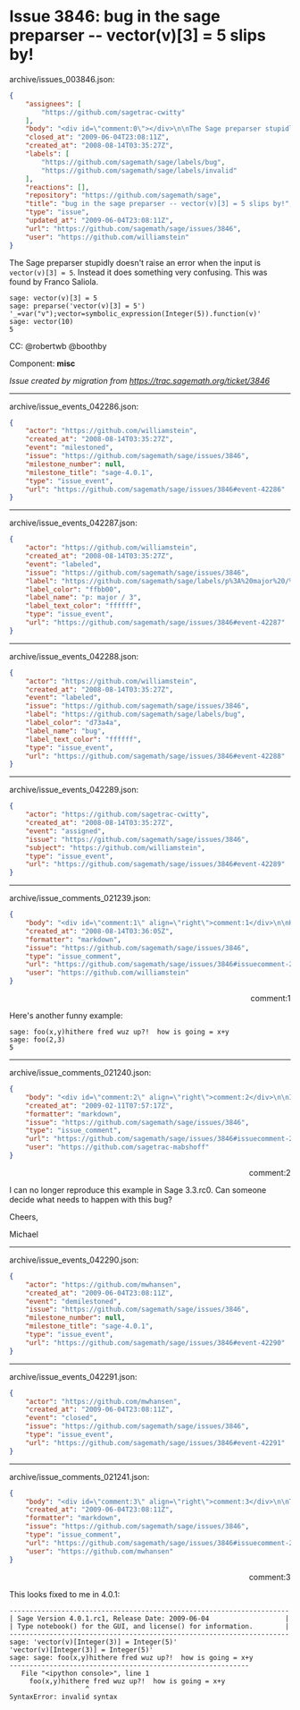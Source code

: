 # Issue 3846: bug in the sage preparser -- vector(v)[3] = 5 slips by!

archive/issues_003846.json:
```json
{
    "assignees": [
        "https://github.com/sagetrac-cwitty"
    ],
    "body": "<div id=\"comment:0\"></div>\n\nThe Sage preparser stupidly doesn't raise an error when the input is `vector(v)[3] = 5`.  Instead\nit does something very confusing.    This was found by Franco Saliola.\n\n```\nsage: vector(v)[3] = 5\nsage: preparse('vector(v)[3] = 5')\n'_=var(\"v\");vector=symbolic_expression(Integer(5)).function(v)'\nsage: vector(10)\n5\n```\n\nCC:  @robertwb @boothby\n\nComponent: **misc**\n\n_Issue created by migration from https://trac.sagemath.org/ticket/3846_\n\n",
    "closed_at": "2009-06-04T23:08:11Z",
    "created_at": "2008-08-14T03:35:27Z",
    "labels": [
        "https://github.com/sagemath/sage/labels/bug",
        "https://github.com/sagemath/sage/labels/invalid"
    ],
    "reactions": [],
    "repository": "https://github.com/sagemath/sage",
    "title": "bug in the sage preparser -- vector(v)[3] = 5 slips by!",
    "type": "issue",
    "updated_at": "2009-06-04T23:08:11Z",
    "url": "https://github.com/sagemath/sage/issues/3846",
    "user": "https://github.com/williamstein"
}
```
<div id="comment:0"></div>

The Sage preparser stupidly doesn't raise an error when the input is `vector(v)[3] = 5`.  Instead
it does something very confusing.    This was found by Franco Saliola.

```
sage: vector(v)[3] = 5
sage: preparse('vector(v)[3] = 5')
'_=var("v");vector=symbolic_expression(Integer(5)).function(v)'
sage: vector(10)
5
```

CC:  @robertwb @boothby

Component: **misc**

_Issue created by migration from https://trac.sagemath.org/ticket/3846_





---

archive/issue_events_042286.json:
```json
{
    "actor": "https://github.com/williamstein",
    "created_at": "2008-08-14T03:35:27Z",
    "event": "milestoned",
    "issue": "https://github.com/sagemath/sage/issues/3846",
    "milestone_number": null,
    "milestone_title": "sage-4.0.1",
    "type": "issue_event",
    "url": "https://github.com/sagemath/sage/issues/3846#event-42286"
}
```



---

archive/issue_events_042287.json:
```json
{
    "actor": "https://github.com/williamstein",
    "created_at": "2008-08-14T03:35:27Z",
    "event": "labeled",
    "issue": "https://github.com/sagemath/sage/issues/3846",
    "label": "https://github.com/sagemath/sage/labels/p%3A%20major%20/%203",
    "label_color": "ffbb00",
    "label_name": "p: major / 3",
    "label_text_color": "ffffff",
    "type": "issue_event",
    "url": "https://github.com/sagemath/sage/issues/3846#event-42287"
}
```



---

archive/issue_events_042288.json:
```json
{
    "actor": "https://github.com/williamstein",
    "created_at": "2008-08-14T03:35:27Z",
    "event": "labeled",
    "issue": "https://github.com/sagemath/sage/issues/3846",
    "label": "https://github.com/sagemath/sage/labels/bug",
    "label_color": "d73a4a",
    "label_name": "bug",
    "label_text_color": "ffffff",
    "type": "issue_event",
    "url": "https://github.com/sagemath/sage/issues/3846#event-42288"
}
```



---

archive/issue_events_042289.json:
```json
{
    "actor": "https://github.com/sagetrac-cwitty",
    "created_at": "2008-08-14T03:35:27Z",
    "event": "assigned",
    "issue": "https://github.com/sagemath/sage/issues/3846",
    "subject": "https://github.com/williamstein",
    "type": "issue_event",
    "url": "https://github.com/sagemath/sage/issues/3846#event-42289"
}
```



---

archive/issue_comments_021239.json:
```json
{
    "body": "<div id=\"comment:1\" align=\"right\">comment:1</div>\n\nHere's another funny example:\n\n```\nsage: foo(x,y)hithere fred wuz up?!  how is going = x+y\nsage: foo(2,3)\n5\n```",
    "created_at": "2008-08-14T03:36:05Z",
    "formatter": "markdown",
    "issue": "https://github.com/sagemath/sage/issues/3846",
    "type": "issue_comment",
    "url": "https://github.com/sagemath/sage/issues/3846#issuecomment-21239",
    "user": "https://github.com/williamstein"
}
```

<div id="comment:1" align="right">comment:1</div>

Here's another funny example:

```
sage: foo(x,y)hithere fred wuz up?!  how is going = x+y
sage: foo(2,3)
5
```



---

archive/issue_comments_021240.json:
```json
{
    "body": "<div id=\"comment:2\" align=\"right\">comment:2</div>\n\nI can no longer reproduce this example in Sage 3.3.rc0. Can someone decide what needs to happen with this bug?\n\nCheers,\n\nMichael",
    "created_at": "2009-02-11T07:57:17Z",
    "formatter": "markdown",
    "issue": "https://github.com/sagemath/sage/issues/3846",
    "type": "issue_comment",
    "url": "https://github.com/sagemath/sage/issues/3846#issuecomment-21240",
    "user": "https://github.com/sagetrac-mabshoff"
}
```

<div id="comment:2" align="right">comment:2</div>

I can no longer reproduce this example in Sage 3.3.rc0. Can someone decide what needs to happen with this bug?

Cheers,

Michael



---

archive/issue_events_042290.json:
```json
{
    "actor": "https://github.com/mwhansen",
    "created_at": "2009-06-04T23:08:11Z",
    "event": "demilestoned",
    "issue": "https://github.com/sagemath/sage/issues/3846",
    "milestone_number": null,
    "milestone_title": "sage-4.0.1",
    "type": "issue_event",
    "url": "https://github.com/sagemath/sage/issues/3846#event-42290"
}
```



---

archive/issue_events_042291.json:
```json
{
    "actor": "https://github.com/mwhansen",
    "created_at": "2009-06-04T23:08:11Z",
    "event": "closed",
    "issue": "https://github.com/sagemath/sage/issues/3846",
    "type": "issue_event",
    "url": "https://github.com/sagemath/sage/issues/3846#event-42291"
}
```



---

archive/issue_comments_021241.json:
```json
{
    "body": "<div id=\"comment:3\" align=\"right\">comment:3</div>\n\nThis looks fixed to me in 4.0.1:\n\n```\n----------------------------------------------------------------------\n| Sage Version 4.0.1.rc1, Release Date: 2009-06-04                   |\n| Type notebook() for the GUI, and license() for information.        |\n----------------------------------------------------------------------\nsage: 'vector(v)[Integer(3)] = Integer(5)'\n'vector(v)[Integer(3)] = Integer(5)'\nsage: sage: foo(x,y)hithere fred wuz up?!  how is going = x+y\n------------------------------------------------------------\n   File \"<ipython console>\", line 1\n     foo(x,y)hithere fred wuz up?!  how is going = x+y\n                   ^\nSyntaxError: invalid syntax\n\n```",
    "created_at": "2009-06-04T23:08:11Z",
    "formatter": "markdown",
    "issue": "https://github.com/sagemath/sage/issues/3846",
    "type": "issue_comment",
    "url": "https://github.com/sagemath/sage/issues/3846#issuecomment-21241",
    "user": "https://github.com/mwhansen"
}
```

<div id="comment:3" align="right">comment:3</div>

This looks fixed to me in 4.0.1:

```
----------------------------------------------------------------------
| Sage Version 4.0.1.rc1, Release Date: 2009-06-04                   |
| Type notebook() for the GUI, and license() for information.        |
----------------------------------------------------------------------
sage: 'vector(v)[Integer(3)] = Integer(5)'
'vector(v)[Integer(3)] = Integer(5)'
sage: sage: foo(x,y)hithere fred wuz up?!  how is going = x+y
------------------------------------------------------------
   File "<ipython console>", line 1
     foo(x,y)hithere fred wuz up?!  how is going = x+y
                   ^
SyntaxError: invalid syntax

```
